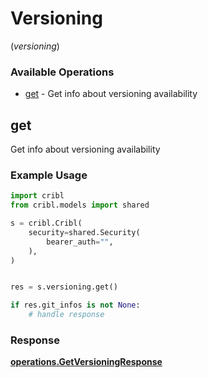 # Versioning
(*versioning*)

### Available Operations

* [get](#get) - Get info about versioning availability

## get

Get info about versioning availability

### Example Usage

```python
import cribl
from cribl.models import shared

s = cribl.Cribl(
    security=shared.Security(
        bearer_auth="",
    ),
)


res = s.versioning.get()

if res.git_infos is not None:
    # handle response
```


### Response

**[operations.GetVersioningResponse](../../models/operations/getversioningresponse.md)**

